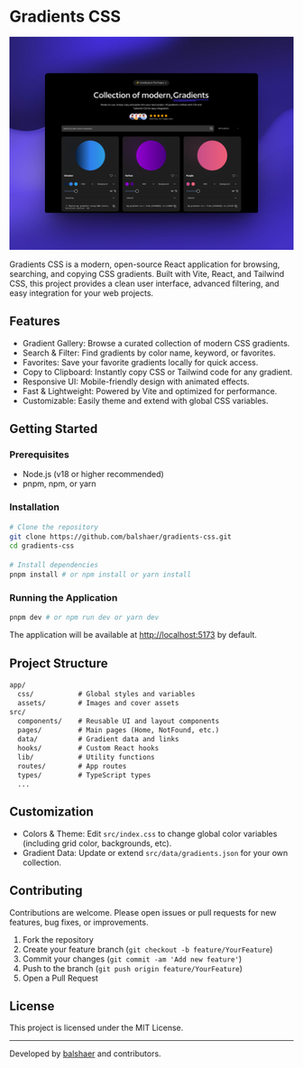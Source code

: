 # Gradients CSS

![Cover](app/assets/cover.png)

Gradients CSS is a modern, open-source React application for browsing, searching, and copying CSS gradients. Built with Vite, React, and Tailwind CSS, this project provides a clean user interface, advanced filtering, and easy integration for your web projects.

## Features

- Gradient Gallery: Browse a curated collection of modern CSS gradients.
- Search & Filter: Find gradients by color name, keyword, or favorites.
- Favorites: Save your favorite gradients locally for quick access.
- Copy to Clipboard: Instantly copy CSS or Tailwind code for any gradient.
- Responsive UI: Mobile-friendly design with animated effects.
- Fast & Lightweight: Powered by Vite and optimized for performance.
- Customizable: Easily theme and extend with global CSS variables.

## Getting Started

### Prerequisites
- Node.js (v18 or higher recommended)
- pnpm, npm, or yarn

### Installation

```bash
# Clone the repository
git clone https://github.com/balshaer/gradients-css.git
cd gradients-css

# Install dependencies
pnpm install # or npm install or yarn install
```

### Running the Application

```bash
pnpm dev # or npm run dev or yarn dev
```

The application will be available at [http://localhost:5173](http://localhost:5173) by default.

## Project Structure

```
app/
  css/           # Global styles and variables
  assets/        # Images and cover assets
src/
  components/    # Reusable UI and layout components
  pages/         # Main pages (Home, NotFound, etc.)
  data/          # Gradient data and links
  hooks/         # Custom React hooks
  lib/           # Utility functions
  routes/        # App routes
  types/         # TypeScript types
  ...
```

## Customization

- Colors & Theme: Edit `src/index.css` to change global color variables (including grid color, backgrounds, etc).
- Gradient Data: Update or extend `src/data/gradients.json` for your own collection.

## Contributing

Contributions are welcome. Please open issues or pull requests for new features, bug fixes, or improvements.

1. Fork the repository
2. Create your feature branch (`git checkout -b feature/YourFeature`)
3. Commit your changes (`git commit -am 'Add new feature'`)
4. Push to the branch (`git push origin feature/YourFeature`)
5. Open a Pull Request

## License

This project is licensed under the MIT License.

---

Developed by [balshaer](https://github.com/balshaer) and contributors.
